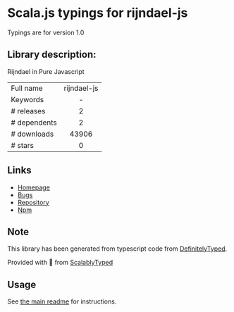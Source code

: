 
# Scala.js typings for rijndael-js

Typings are for version 1.0

## Library description:
Rijndael in Pure Javascript

|                    |                 |
| ------------------ | :-------------: |
| Full name          | rijndael-js |
| Keywords           | - |
| # releases         | 2 |
| # dependents       | 2 |
| # downloads        | 43906 |
| # stars            | 0 |

## Links
- [Homepage](https://github.com/Snack-X/rijndael-js#readme)
- [Bugs](https://github.com/Snack-X/rijndael-js/issues)
- [Repository](https://github.com/Snack-X/rijndael-js)
- [Npm](https://www.npmjs.com/package/rijndael-js)
    


## Note
This library has been generated from typescript code from [DefinitelyTyped](https://definitelytyped.org).

Provided with :purple_heart: from [ScalablyTyped](https://github.com/oyvindberg/ScalablyTyped)

## Usage
See [the main readme](../../readme.md) for instructions.


